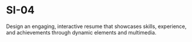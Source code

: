 # SI-04
Design an engaging, interactive resume that showcases skills, experience, and achievements through dynamic elements and multimedia.
